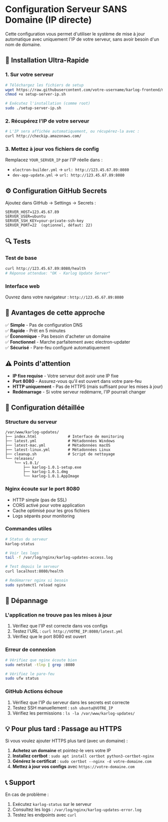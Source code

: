 # Configuration Serveur SANS Domaine (IP directe)

Cette configuration vous permet d'utiliser le système de mise à jour automatique avec uniquement l'IP de votre serveur, sans avoir besoin d'un nom de domaine.

## 🚀 Installation Ultra-Rapide

### 1. Sur votre serveur
```bash
# Téléchargez les fichiers de setup
wget https://raw.githubusercontent.com/votre-username/karlog-frontend/main/server-setup/setup-server-ip.sh
chmod +x setup-server-ip.sh

# Exécutez l'installation (comme root)
sudo ./setup-server-ip.sh
```

### 2. Récupérez l'IP de votre serveur
```bash
# L'IP sera affichée automatiquement, ou récupérez-la avec :
curl http://checkip.amazonaws.com/
```

### 3. Mettez à jour vos fichiers de config
Remplacez `YOUR_SERVER_IP` par l'IP réelle dans :
- `electron-builder.yml` → `url: http://123.45.67.89:8080`
- `dev-app-update.yml` → `url: http://123.45.67.89:8080`

## ⚙️ Configuration GitHub Secrets

Ajoutez dans GitHub → Settings → Secrets :
```
SERVER_HOST=123.45.67.89
SERVER_USER=ubuntu
SERVER_SSH_KEY=your-private-ssh-key
SERVER_PORT=22  (optionnel, défaut: 22)
```

## 🔍 Tests

### Test de base
```bash
curl http://123.45.67.89:8080/health
# Réponse attendue: "OK - Karlog Update Server"
```

### Interface web
Ouvrez dans votre navigateur : `http://123.45.67.89:8080`

## 🎯 Avantages de cette approche

✅ **Simple** - Pas de configuration DNS  
✅ **Rapide** - Prêt en 5 minutes  
✅ **Économique** - Pas besoin d'acheter un domaine  
✅ **Fonctionnel** - Marche parfaitement avec electron-updater  
✅ **Sécurisé** - Pare-feu configuré automatiquement  

## ⚠️ Points d'attention

- **IP fixe requise** - Votre serveur doit avoir une IP fixe
- **Port 8080** - Assurez-vous qu'il est ouvert dans votre pare-feu
- **HTTP uniquement** - Pas de HTTPS (mais suffisant pour les mises à jour)
- **Redémarrage** - Si votre serveur redémarre, l'IP pourrait changer

## 🔧 Configuration détaillée

### Structure du serveur
```
/var/www/karlog-updates/
├── index.html              # Interface de monitoring
├── latest.yml              # Métadonnées Windows
├── latest-mac.yml          # Métadonnées macOS  
├── latest-linux.yml        # Métadonnées Linux
├── cleanup.sh              # Script de nettoyage
└── releases/
    └── v1.0.1/
        ├── karlog-1.0.1-setup.exe
        ├── karlog-1.0.1.dmg
        └── karlog-1.0.1.AppImage
```

### Nginx écoute sur le port 8080
- HTTP simple (pas de SSL)
- CORS activé pour votre application
- Cache optimisé pour les gros fichiers
- Logs séparés pour monitoring

### Commandes utiles
```bash
# Status du serveur
karlog-status

# Voir les logs
tail -f /var/log/nginx/karlog-updates-access.log

# Test depuis le serveur
curl localhost:8080/health

# Redémarrer nginx si besoin
sudo systemctl reload nginx
```

## 🚨 Dépannage

### L'application ne trouve pas les mises à jour
1. Vérifiez que l'IP est correcte dans vos configs
2. Testez l'URL : `curl http://VOTRE_IP:8080/latest.yml`
3. Vérifiez que le port 8080 est ouvert

### Erreur de connexion
```bash
# Vérifiez que nginx écoute bien
sudo netstat -tlnp | grep :8080

# Vérifiez le pare-feu
sudo ufw status
```

### GitHub Actions échoue
1. Vérifiez que l'IP du serveur dans les secrets est correcte
2. Testez SSH manuellement : `ssh ubuntu@VOTRE_IP`
3. Vérifiez les permissions : `ls -la /var/www/karlog-updates/`

## 💡 Pour plus tard : Passage au HTTPS

Si vous voulez ajouter HTTPS plus tard (avec un domaine) :

1. **Achetez un domaine** et pointez-le vers votre IP
2. **Installez certbot** : `sudo apt install certbot python3-certbot-nginx`
3. **Générez le certificat** : `sudo certbot --nginx -d votre-domaine.com`
4. **Mettez à jour vos configs** avec `https://votre-domaine.com`

## 📞 Support

En cas de problème :
1. Exécutez `karlog-status` sur le serveur
2. Consultez les logs : `/var/log/nginx/karlog-updates-error.log`
3. Testez les endpoints avec `curl`